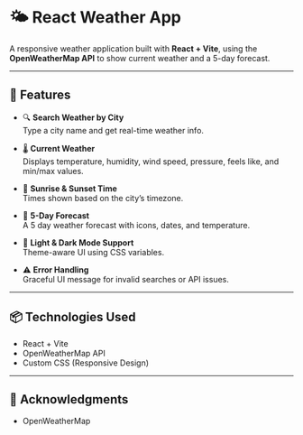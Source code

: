# 🌤️ React Weather App

A responsive weather application built with **React + Vite**, using the **OpenWeatherMap API** to show current weather and a 5-day forecast.

---

## 🔧 Features

- 🔍 **Search Weather by City**  
  Type a city name and get real-time weather info.
  
- 🌡️ **Current Weather**  
  Displays temperature, humidity, wind speed, pressure, feels like, and min/max values.

- 🌅 **Sunrise & Sunset Time**  
  Times shown based on the city’s timezone.

- 📅 **5-Day Forecast**  
  A 5 day weather forecast with icons, dates, and temperature.

- 🎨 **Light & Dark Mode Support**  
  Theme-aware UI using CSS variables.

- ⚠️ **Error Handling**  
  Graceful UI message for invalid searches or API issues.

---

## 📦 Technologies Used

- React + Vite
- OpenWeatherMap API
- Custom CSS (Responsive Design)
  
---

## 🙌 Acknowledgments

- OpenWeatherMap




